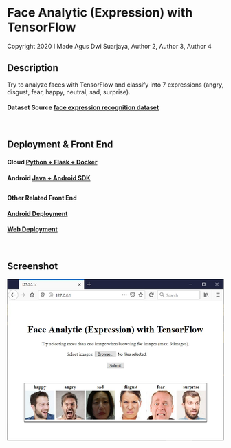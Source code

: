 # Face Analytic (Expression) with TensorFlow
Copyright 2020  I Made Agus Dwi Suarjaya, Author 2, Author 3, Author 4
&nbsp; 
## Description
Try to analyze faces with TensorFlow and classify into 7 expressions (angry, disgust, fear, happy, neutral, sad, surprise).
#### Dataset Source [face expression recognition dataset](https://www.kaggle.com/jonathanoheix/face-expression-recognition-dataset)
&nbsp; 
## Deployment & Front End
#### Cloud [Python + Flask + Docker](https://github.com/agussuarjaya/Face_Analytic_-Expression-/tree/master/Server)
#### Android [Java + Android SDK](https://github.com/agussuarjaya/Face_Analytic_-Expression-/tree/master/Client)
##  
#### Other Related Front End
#### [Android Deployment](https://github.com/agussuarjaya/Face_Analytic_Android_-TFLite-Cloud-)
#### [Web Deployment](https://github.com/kobars/React-predict-face-expression)
&nbsp; 
## Screenshot
![Screenshot](readme.jpg)
